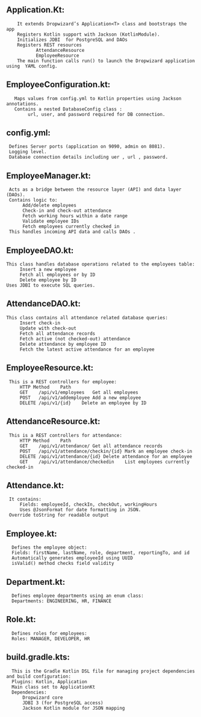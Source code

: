 ## Application.Kt:
        It extends Dropwizard’s Application<T> class and bootstraps the app
        Registers Kotlin support with Jackson (KotlinModule).
        Initializes JDBI  for PostgreSQL and DAOs
        Registers REST resources 
               AttendanceResource
               EmployeeResource
        The main function calls run() to launch the Dropwizard application using  YAML config.
        
## EmployeeConfiguration.kt:
       Maps values from config.yml to Kotlin properties using Jackson annotations.
       Contains a nested DatabaseConfig class :
            url, user, and password required for DB connection.
            
## config.yml:
     Defines Server ports (application on 9090, admin on 8081).
     Logging level.
     Database connection details including uer , url , password.

## EmployeeManager.kt:
     Acts as a bridge between the resource layer (API) and data layer (DAOs).
     Contains logic to:
          Add/delete employees
          Check-in and check-out attendance
          Fetch working hours within a date range
          Validate employee IDs
          Fetch employees currently checked in
     This handles incoming API data and calls DAOs .
     
## EmployeeDAO.kt:
    This class handles database operations related to the employees table:
         Insert a new employee
         Fetch all employees or by ID
         Delete employee by ID
    Uses JDBI to execute SQL queries.

## AttendanceDAO.kt:
    This class contains all attendance related database queries:
         Insert check-in
         Update with check-out
         Fetch all attendance records
         Fetch active (not checked-out) attendance
         Delete attendance by employee ID
         Fetch the latest active attendance for an employee

## EmployeeResource.kt:
     This is a REST controllers for employee:
         HTTP Method	Path 
         GET	/api/v1/employees	Get all employees
         POST	/api/v1/addemployee	Add a new employee
         DELETE	/api/v1/{id}	Delete an employee by ID

## AttendanceResource.kt:
     This is a REST controllers for attendance:
         HTTP Method	Path	
         GET	/api/v1/attendance/	Get all attendance records
         POST	/api/v1/attendance/checkin/{id}	Mark an employee check-in
         DELETE	/api/v1/attendance/{id}	Delete attendance for an employee
         GET	/api/v1/attendance/checkedin	List employees currently checked-in
## Attendance.kt:
     It contains:
         Fields: employeeId, checkIn, checkOut, workingHours
         Uses @JsonFormat for date formatting in JSON.
     Override toString for readable output
## Employee.kt:
      Defines the employee object:
      Fields: firstName, lastName, role, department, reportingTo, and id
      Automatically generates employeeId using UUID 
      isValid() method checks field validity
      
 ## Department.kt:
      Defines employee departments using an enum class:
      Departments: ENGINEERING, HR, FINANCE

## Role.kt:
      Defines roles for employees:
      Roles: MANAGER, DEVELOPER, HR

## build.gradle.kts:
      This is the Gradle Kotlin DSL file for managing project dependencies and build configuration:
      Plugins: Kotlin, Application
      Main class set to ApplicationKt
      Dependencies:
          Dropwizard core
          JDBI 3 (for PostgreSQL access)
          Jackson Kotlin module for JSON mapping

